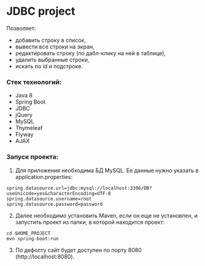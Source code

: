 # JDBC project

Позволяет:
- добавить строку в список,
- вывести все строки на экран,
- редактировать строку (по дабл-клику на ней в таблице),
- удалить выбранные строки,
- искать по id и подстроке.

### Стек технологий:

* Java 8
* Spring Boot
* JDBC
* jQuery
* MySQL
* Thymeleaf
* Flyway
* AJAX

### Запуск проекта:

1. Для приложения необходима БД MySQL. Ее данные нужно указать в application.properties:
~~~~
spring.datasource.url=jdbc:mysql://localhost:3306/DB?useUnicode=yes&characterEncoding=UTF-8
spring.datasource.username=root
spring.datasource.password=password
~~~~

2. Далее необходимо установить Maven, если он еще не установлен, и запустить проект из папки, в которой находится проект:
~~~~
cd $HOME_PROJECT
mvn spring-boot:run
~~~~

3. По дефолту сайт будет доступен по порту 8080 (http://localhost:8080).
